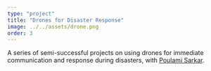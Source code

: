 ```yaml
---
type: "project"
title: "Drones for Disaster Response"
image: ../../assets/drone.png
order: 3
---
```

A series of semi-successful projects on using drones for immediate communication and response during disasters, with [Poulami Sarkar](https://www.linkedin.com/in/poulami-sarkar/).
